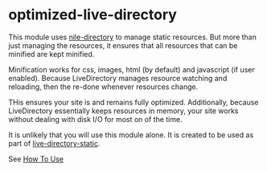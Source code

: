 <!--
 Copyright (c) 2022 Anthony Mugendi

 This software is released under the MIT License.
 https://opensource.org/licenses/MIT
-->

# optimized-live-directory

This module uses [nile-directory](https://www.npmjs.com/package/nile-directory) to manage static resources. But more than just managing the resources, it ensures that all resources that can be minified are kept minified.

Minification works for css, images, html (by default) and javascript (if user enabled). Because LiveDirectory manages resource watching and reloading, then the re-done whenever resources change.

THis ensures your site is and remains fully optimized. Additionally, because LiveDirectory essentially keeps resources in memory, your site works without dealing with disk I/O for most on of the time.

It is unlikely that you will use this module alone. It is created to be used as part of [live-directory-static](https://www.npmjs.com/package/live-directory-static).

See [How To Use](./usage.md)
